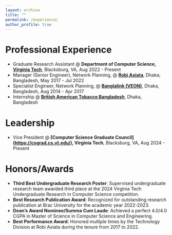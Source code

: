 ```yaml
---
layout: archive
title: ""
permalink: /experience/
author_profile: true
---
```



# Professional Experience

- Graduate Research Assistant @ **Department of Computer Science, [Virginia Tech](https://cs.vt.edu/)**, Blacksburg, VA, Aug 2022 - Present
- Manager (Senior Engineer), Network Planning, @ **[Robi Axiata](https://www.robi.com.bd/en#)**, Dhaka, Bangladesh, May 2017 - Jul 2022
- Specialist Engineer, Network Planning, @ **[Banglalink (VEON)](https://banglalink.net/en)**, Dhaka, Bangladesh, Aug 2014 - Apr 2017
- Internship @ **[British American Tobacco Bangladesh](https://www.bat.com/)**, Dhaka, Bangladesh

# Leadership
- Vice President @ **[Computer Science Graduate Council] (https://csgrad.cs.vt.edu/), Virginia Tech**, Blacksburg, VA, Aug 2024 - Present

# Honors/Awards

- **Third Best Undergraduate Research Poster**: Supervised undergraduate research team awarded third place at the 2024 Virginia Tech Undergraduate Research in Computer Science competition.
- **Best Research Publication Award**: Recognized for outstanding research publication at Brac University for the academic year 2022-2023.
- **Dean’s Award Nominee/Summa Cum Laude**: Achieved a perfect 4.0/4.0 CGPA in Master of Science in Computer Science and Engineering.
- **Best Performance Award**: Honored multiple times by the Technology Division at Robi Axiata during the tenure from 2017 to 2022.


<!-- # Teaching Experience
- **[CS6604@VT](/cs6604FA23)** Embodied Artificial Intelligence, Fall 2023
- **CS5824@VT** Advanced Machine Learning, Spring 2023
- **CS5824@VT** Advanced Machine Learning, Fall 2022
- **[CS5604@VT](/CS5604F21)** Information Storage and Retrieval, Fall 2021
- **[CS6604@VT](/cs6604SP21)** Data Challenges in Machine Learning, Spring 2021
- **CS410@UIUC Text Information Systems**, Head TA for Fall 2018, Spring+Fall 2017 and TA, Fall 2016 
- **CS125@UIUC Intro to Computer Science**, TA, Fall 2013


# Awards
- **Travel Award** for [ISWC 2019](https://iswc2019.semanticweb.org), Auckland, New Zealand
- **Outstanding Teaching Assistant Award** - CS Department @ UIUC, Spring 2018
- **Travel Award** for [ICWSM 2019](https://www.icwsm.org/2019), Munich, Germany
- **Travel Award** for [ISWC 2018](http://iswc2018.semanticweb.org), Pacific Grove, CA *(declined, unable to travel)*
- **Travel Award** for [ISWC 2017](http://iswc2017.semanticweb.org), Vienna, Austria
- **Travel Award** for [IEEE Big Data 2017](http://cci.drexel.edu/bigdata/bigdata2017/), Boston, MA
- **Travel Award** for [WiML 2017](https://wimlworkshop.org/2017/) (co-located with NIPS'17), Long Beach, CA

- **Microsoft Azure Research Award**
November 2014 - 14 awards given by Microsoft  
Provides generous access to Microsoft Azure for research purposes  
Proposal: *Multivariate Time Series Analysis for Trend Forecasting*  [[Microsoft blog post](https://blogs.technet.microsoft.com/machinelearning/2015/01/21/announcing-winners-of-the-azure-for-research-awards-for-ml/)]
Estimated total market value: $20,000  

- **Yahoo! Certificate of Achievement** for the most useful and cool project  
CS 511 - Advanced Data Management course, Spring 2014  
Instructor: Prof. Kevin Chang, UIUC  
Project: *Multi-resolution drill-down with clustering and sampling* [[video](https://www.youtube.com/watch?v=Be64SzC2I0k), [slides](/files/dora.pdf)]

- CS Departmental nominee for the **IBM PhD Fellowship 2019** and the **Microsoft Graduate Women's Scholarship 2014**

- [IPL](http://ipl.cs.aueb.gr) at ImageClef 2013 - AMIA Medical Task
**2nd place** in Textual Ad-hoc image-based retrieval 
**5th place** in Visual Ad-hoc image-based retrieval
-->
